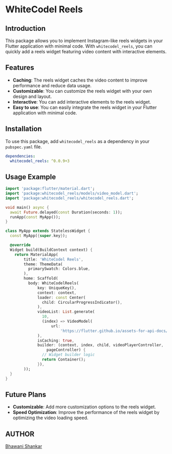 # WhiteCodel Reels

## Introduction

This package allows you to implement Instagram-like reels widgets in your Flutter application with minimal code. With `whitecodel_reels`, you can quickly add a reels widget featuring video content with interactive elements.

## Features

- **Caching**: The reels widget caches the video content to improve performance and reduce data usage.
- **Customizable**: You can customize the reels widget with your own design and layout.
- **Interactive**: You can add interactive elements to the reels widget.
- **Easy to use**: You can easily integrate the reels widget in your Flutter application with minimal code.

## Installation

To use this package, add `whitecodel_reels` as a dependency in your `pubspec.yaml` file.

```yaml
dependencies:
  whitecodel_reels: ^0.0.9+3
```

## Usage Example

```dart
import 'package:flutter/material.dart';
import 'package:whitecodel_reels/models/video_model.dart';
import 'package:whitecodel_reels/whitecodel_reels.dart';

void main() async {
  await Future.delayed(const Duration(seconds: 1));
  runApp(const MyApp());
}

class MyApp extends StatelessWidget {
  const MyApp({super.key});

  @override
  Widget build(BuildContext context) {
    return MaterialApp(
        title: 'WhiteCodel Reels',
        theme: ThemeData(
          primarySwatch: Colors.blue,
        ),
        home: Scaffold(
          body: WhiteCodelReels(
              key: UniqueKey(),
              context: context,
              loader: const Center(
                child: CircularProgressIndicator(),
              ),
              videoList: List.generate(
                10,
                (index) => VideoModel(
                    url:
                        'https://flutter.github.io/assets-for-api-docs/assets/videos/butterfly.mp4'),
              ),
              isCaching: true,
              builder: (context, index, child, videoPlayerController,
                  pageController) {
                // Widget builder logic
                return Container();
              }),
        ));
  }
}
```

## Future Plans

- **Customizable**: Add more customization options to the reels widget.
- **Speed Optimization**: Improve the performance of the reels widget by optimizing the video loading speed.

## AUTHOR

[Bhawani Shankar](https://medium.com/@BhawaniTechDev)
